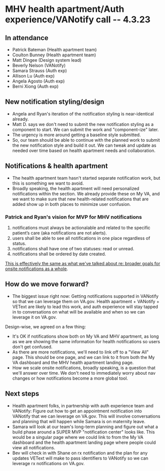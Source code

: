# MHV health apartment/Auth experience/VANotify call -- 4.3.23

## In attendance

- Patrick Bateman (Health apartment team)
- Coulton Bunney (Health apartment team)
- Matt Dingee (Design system lead)
- Beverly Nelson (VANotify)
- Samara Strauss (Auth exp)
- Allison Lu (Auth exp)
- Angela Agosto (Auth exp)
- Berni Xiong (Auth exp)

## New notification styling/design

- Angela and Ryan's iteration of the notification styling is near-identical already.
- Matt D. says we don't need to submit the new notification styling as a component to start. We can submit the work and "component-ize" later.
- The urgency is more around getting a baseline style submitted.
- So, our team should be able to continue with the planned work to submit the new notification style and build it out. We can tweak and update as needed over time based on health apartment needs and collaboration.

## Notifications & health apartment

- The health apartment team hasn't started separate notification work, but this is something we want to avoid.
- Broadly speaking, the health apartment will need personalized notifications within the section. We already provide these on My VA, and we want to make sure that new health-related notifications that are added show up in both places to minimize user confusion.

### Patrick and Ryan's vision for MVP for MHV notifications

1. notifications must always be actionalable and related to the specific patient’s care (aka notifications are not alerts).
2. users shall be able to see all notifications in one place regardless of status.
3. notifications shall have one of two statuses: read or unread.
4. notifications shall be ordered by date created.

[This is effectively the same as what we've talked about re: broader goals for onsite notifications as a whole](https://github.com/department-of-veterans-affairs/va.gov-team/tree/master/products/identity-personalization/onsite-notifications#onsite-notification-criteria).

## How do we move forward?

- The biggest issue right now: Getting notifications supported in VANotify so that we can leverage them on VA.gov. Health apartment + VANotify + VEText are likely to lead this work, and auth experience will stay tapped in to conversations on what will be available and when so we can leverage it on VA.gov.

Design-wise, we agreed on a few thing:

- It's OK if notifications show both on My VA and MHV apartment, as long as we are showing the same information for health notifications so users don't get confused.
- As there are more notifications, we'll need to link off to a "View All" page. This should be one page, and we can link to it from both the My VA dashboard and the MHV health apartment landing page.
- How we scale onsite notifications, broadly speaking, is a question that we'll answer over time. We don't need to immediately worry about nav changes or how notifications become a more global tool.

## Next steps
- Health apartment folks, in partnership with auth experience team and VANotify: Figure out how to get an appointment notification into VANotify that we can leverage on VA.gov. This will involve conversations and planning that will happen while Samara is on maternity leave.
- Samara will look at our team's long-term planning and figure out what a build phase around a SUPER MVP "notification center" looks like. This would be a singular page where we could link to from the My VA dashboard and the health apartment landing page where people could view all notifications.
- Bev will check in with Shane on rx notification and the plan for any updates VEText will make to pass identifiers to VANotify so we can leverage rx notifications on VA.gov.
